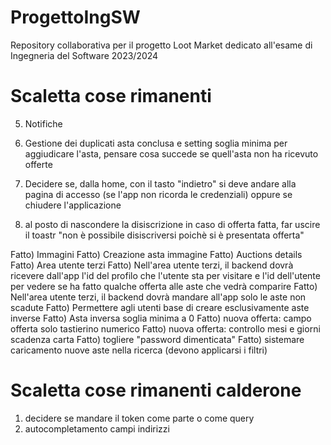 # ProgettoIngSW
Repository collaborativa per il progetto Loot Market dedicato all'esame di Ingegneria del Software 2023/2024

# Scaletta cose rimanenti
5. Notifiche
6. Gestione dei duplicati asta conclusa e setting soglia minima per aggiudicare l'asta, pensare cosa succede se quell'asta non ha ricevuto offerte


15. Decidere se, dalla home, con il tasto "indietro" si deve andare alla pagina di accesso (se l'app non ricorda le credenziali) oppure se chiudere l'applicazione
16. al posto di nascondere la disiscrizione in caso di offerta fatta, far uscire il toastr "non è possibile disiscriversi poichè si è presentata offerta"

Fatto) Immagini
Fatto) Creazione asta immagine
Fatto) Auctions details
Fatto) Area utente terzi
Fatto) Nell'area utente terzi, il backend dovrà ricevere dall'app l'id del profilo che l'utente sta per visitare e l'id dell'utente per vedere se ha fatto qualche offerta alle aste che vedrà comparire
Fatto) Nell'area utente terzi, il backend dovrà mandare all'app solo le aste non scadute
Fatto) Permettere agli utenti base di creare esclusivamente aste inverse
Fatto) Asta inversa soglia minima a 0
Fatto) nuova offerta: campo offerta solo tastierino numerico
Fatto) nuova offerta: controllo mesi e giorni scadenza carta
Fatto) togliere "password dimenticata"
Fatto) sistemare caricamento nuove aste nella ricerca (devono applicarsi i filtri)

# Scaletta cose rimanenti calderone
1. decidere se mandare il token come parte o come query
2. autocompletamento campi indirizzi


